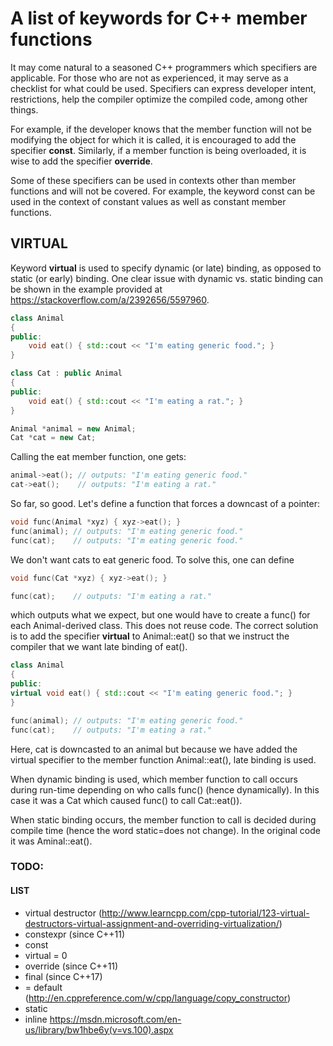 # A list of keywords for C++ member functions

It may come natural to a seasoned C++ programmers which specifiers are applicable. For those
who are not as experienced, it may serve as a checklist for what could be used. Specifiers can express developer intent, 
restrictions, help the compiler optimize the compiled code, among other things. 

For example, if the developer knows that the member function will not be modifying the object for which it is called, 
it is encouraged to add the specifier **const**. Similarly, if a member function is being overloaded, it is wise
to add the specifier **override**.

Some of these specifiers can be used in contexts other than member functions and will not be covered. For example, the
keyword const can be used in the context of constant values as well as constant member functions. 

## VIRTUAL
Keyword **virtual** is used to specify dynamic (or late) binding, as opposed to static (or early) binding.
One clear issue with dynamic vs. static binding can be shown in the example provided at https://stackoverflow.com/a/2392656/5597960. 

```cpp
class Animal
{
public:
	void eat() { std::cout << "I'm eating generic food."; }
}

class Cat : public Animal
{
public:
	void eat() { std::cout << "I'm eating a rat."; }
}

Animal *animal = new Animal;
Cat *cat = new Cat;
```
Calling the eat member function, one gets:
```cpp
animal->eat(); // outputs: "I'm eating generic food."
cat->eat();    // outputs: "I'm eating a rat."
```

So far, so good. Let's define a function that forces a downcast of a pointer:
```cpp
void func(Animal *xyz) { xyz->eat(); }
func(animal); // outputs: "I'm eating generic food."
func(cat);    // outputs: "I'm eating generic food."
```
We don't want cats to eat generic food. To solve this, one can define
```cpp
void func(Cat *xyz) { xyz->eat(); }

func(cat);    // outputs: "I'm eating a rat."
```

which outputs what we expect, but one would have to create a func() for each Animal-derived class. This does not reuse code. The correct solution is to add the specifier **virtual** to Animal::eat() so that we instruct the compiler that we want late binding of eat().

```cpp
class Animal
{
public:
virtual void eat() { std::cout << "I'm eating generic food."; }
}

func(animal); // outputs: "I'm eating generic food."
func(cat);    // outputs: "I'm eating a rat."
```

Here, cat is downcasted to an animal but because we have added the virtual specifier to the member function Animal::eat(), late binding is used. 

When dynamic binding is used, which member function to call occurs during run-time depending on who calls func()  (hence dynamically). In this case it was a Cat which caused func() to call Cat::eat()). 

When static binding occurs, the member function to call is decided during compile time (hence the word static=does not change). In the original code it was Aminal::eat(). 

### TODO:
#### LIST
* virtual destructor (http://www.learncpp.com/cpp-tutorial/123-virtual-destructors-virtual-assignment-and-overriding-virtualization/)
* constexpr (since C++11)
* const
* virtual = 0
* override (since C++11)
* final (since C++17)
* = default (http://en.cppreference.com/w/cpp/language/copy_constructor)
* static
* inline https://msdn.microsoft.com/en-us/library/bw1hbe6y(v=vs.100).aspx
